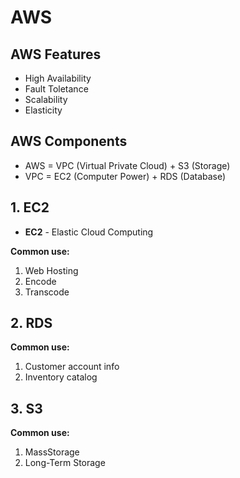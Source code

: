 # AWS

## AWS Features

- High Availability
- Fault Toletance
- Scalability
- Elasticity

## AWS Components

- AWS = VPC (Virtual Private Cloud) + S3 (Storage)
- VPC = EC2 (Computer Power) + RDS (Database)

## 1. EC2

- **EC2** - Elastic Cloud Computing

**Common use:**
1. Web Hosting
2. Encode
3. Transcode

## 2. RDS

**Common use:**
1. Customer account info
2. Inventory catalog

## 3. S3

**Common use:**
1. MassStorage
2. Long-Term Storage